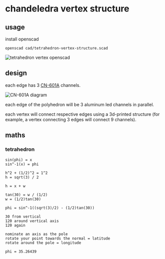 # chandeledra vertex structure

## usage

install openscad

```
openscad cad/tetrahedron-vertex-structure.scad
```

![tetrahedron vertex openscad](./images/tetrahedron-structure-openscad.png)

## design

each edge has 3 [CN-601A](https://www.walmart.ca/en/ip/3Pcs-CN-601A-1m-16mmx16mm-LED-Aluminum-Channel-System-w-Cover-for-LED-Strip/PRD67I4N8FXE8O8) channels.

![CN-601A diagram](./images/CN-601A-diagram.jpg)

each edge of the polyhedron will be 3 aluminum led channels in parallel.

each vertex will connect respective edges using a 3d-printed structure (for example, a vertex connecting 3 edges will connect 9 channels).

## maths

### tetrahedron

```
sin(phi) = x
sin^-1(x) = phi

h^2 + (1/2)^2 = 1^2
h = sqrt(3) / 2

h = x + w

tan(30) = w / (1/2)
w = (1/2)tan(30)

phi = sin^-1((sqrt(3)/2) - (1/2)tan(30))

30 from vertical
120 around vertical axis
120 again

nominate an axis as the pole
rotate your point towards the normal = latitude
rotate around the pole = longitude

phi = 35.26439
```
